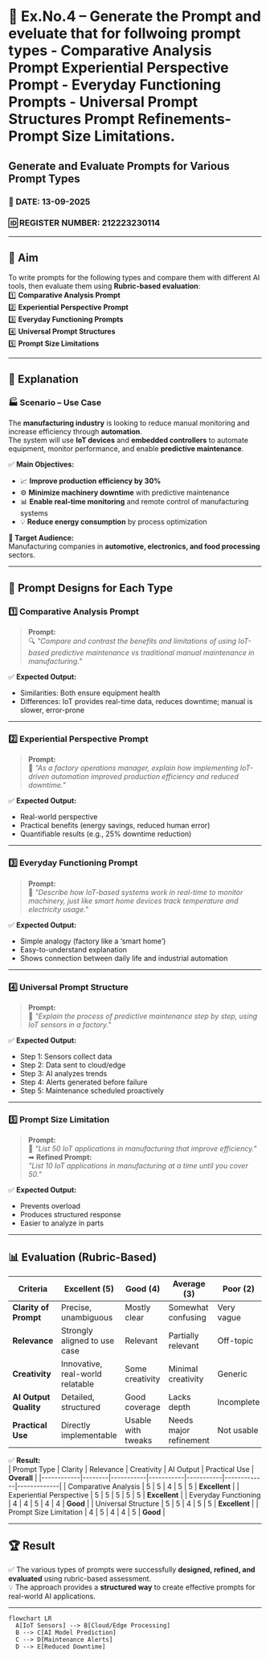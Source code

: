 # 🌟 Ex.No.4 – Generate the Prompt and eveluate that for follwoing prompt types - Comparative Analysis Prompt Experiential Perspective Prompt - Everyday Functioning Prompts - Universal Prompt Structures Prompt Refinements- Prompt Size Limitations.
## **Generate and Evaluate Prompts for Various Prompt Types**

### 📅 DATE:  13-09-2025
### 🆔 REGISTER NUMBER:  212223230114

---

## 🎯 **Aim**  
To write prompts for the following types and compare them with different AI tools, then evaluate them using **Rubric-based evaluation**:  
1️⃣ **Comparative Analysis Prompt**  
2️⃣ **Experiential Perspective Prompt**  
3️⃣ **Everyday Functioning Prompts**  
4️⃣ **Universal Prompt Structures**  
5️⃣ **Prompt Size Limitations**

---

## 📝 **Explanation**  

### 🏭 **Scenario – Use Case**  
The **manufacturing industry** is looking to reduce manual monitoring and increase efficiency through **automation**.  
The system will use **IoT devices** and **embedded controllers** to automate equipment, monitor performance, and enable **predictive maintenance**.  

✅ **Main Objectives:**  
- 📈 **Improve production efficiency by 30%**  
- ⚙️ **Minimize machinery downtime** with predictive maintenance  
- 📊 **Enable real-time monitoring** and remote control of manufacturing systems  
- 💡 **Reduce energy consumption** by process optimization  

**🎯 Target Audience:**  
Manufacturing companies in **automotive, electronics, and food processing** sectors.  

---

## 🧩 **Prompt Designs for Each Type**

### 1️⃣ Comparative Analysis Prompt  
> **Prompt:**  
🔍 *"Compare and contrast the benefits and limitations of using IoT-based predictive maintenance vs traditional manual maintenance in manufacturing."*

✅ **Expected Output:**  
- Similarities: Both ensure equipment health  
- Differences: IoT provides real-time data, reduces downtime; manual is slower, error-prone  

---

### 2️⃣ Experiential Perspective Prompt  
> **Prompt:**  
👷 *"As a factory operations manager, explain how implementing IoT-driven automation improved production efficiency and reduced downtime."*

✅ **Expected Output:**  
- Real-world perspective  
- Practical benefits (energy savings, reduced human error)  
- Quantifiable results (e.g., 25% downtime reduction)  

---

### 3️⃣ Everyday Functioning Prompt  
> **Prompt:**  
📱 *"Describe how IoT-based systems work in real-time to monitor machinery, just like smart home devices track temperature and electricity usage."*

✅ **Expected Output:**  
- Simple analogy (factory like a ‘smart home’)  
- Easy-to-understand explanation  
- Shows connection between daily life and industrial automation  

---

### 4️⃣ Universal Prompt Structure  
> **Prompt:**  
📖 *"Explain the process of predictive maintenance step by step, using IoT sensors in a factory."*

✅ **Expected Output:**  
- Step 1: Sensors collect data  
- Step 2: Data sent to cloud/edge  
- Step 3: AI analyzes trends  
- Step 4: Alerts generated before failure  
- Step 5: Maintenance scheduled proactively  

---

### 5️⃣ Prompt Size Limitation  
> **Prompt:**  
📏 *"List 50 IoT applications in manufacturing that improve efficiency."*  
➡ **Refined Prompt:**  
*"List 10 IoT applications in manufacturing at a time until you cover 50."*

✅ **Expected Output:**  
- Prevents overload  
- Produces structured response  
- Easier to analyze in parts  

---

## 📊 **Evaluation (Rubric-Based)**  

| **Criteria**            | **Excellent (5)** | **Good (4)** | **Average (3)** | **Poor (2)** |
|------------------------|------------------|-------------|---------------|-------------|
| **Clarity of Prompt**  | Precise, unambiguous | Mostly clear | Somewhat confusing | Very vague |
| **Relevance**          | Strongly aligned to use case | Relevant | Partially relevant | Off-topic |
| **Creativity**         | Innovative, real-world relatable | Some creativity | Minimal creativity | Generic |
| **AI Output Quality**  | Detailed, structured | Good coverage | Lacks depth | Incomplete |
| **Practical Use**      | Directly implementable | Usable with tweaks | Needs major refinement | Not usable |

✅ **Result:**  
| Prompt Type | Clarity | Relevance | Creativity | AI Output | Practical Use | **Overall** |
|------------|--------|-----------|-----------|-----------|-------------|-------------|
| Comparative Analysis | 5 | 5 | 4 | 5 | 5 | **Excellent** |
| Experiential Perspective | 5 | 5 | 5 | 5 | 5 | **Excellent** |
| Everyday Functioning | 4 | 4 | 5 | 4 | 4 | **Good** |
| Universal Structure | 5 | 5 | 4 | 5 | 5 | **Excellent** |
| Prompt Size Limitation | 4 | 5 | 4 | 4 | 5 | **Good** |

---

## 🏆 **Result**  
✅ The various types of prompts were successfully **designed, refined, and evaluated** using rubric-based assessment.  
💡 The approach provides a **structured way** to create effective prompts for real-world AI applications.  

---

```mermaid
flowchart LR
  A[IoT Sensors] --> B[Cloud/Edge Processing]
  B --> C[AI Model Prediction]
  C --> D[Maintenance Alerts]
  D --> E[Reduced Downtime]
